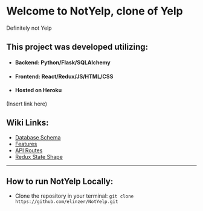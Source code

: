 # Welcome to NotYelp, clone of Yelp
Definitely not Yelp

## This project was developed utilizing:

* ####  Backend: Python/Flask/SQLAlchemy

* #### Frontend: React/Redux/JS/HTML/CSS

* ####  Hosted on Heroku
(Insert link here)

## Wiki Links:

* [Database Schema](https://github.com/elinzer/NotYelp/wiki/DB-Schema)
* [Features](https://github.com/elinzer/NotYelp/wiki/User-Stories)
* [API Routes](https://github.com/elinzer/NotYelp/wiki/API-Routes)
* [Redux State Shape](https://github.com/elinzer/NotYelp/wiki/Redux-State-Shape)

***

## How to run NotYelp Locally:
* Clone the repository in your terminal: ```git clone https://github.com/elinzer/NotYelp.git```
